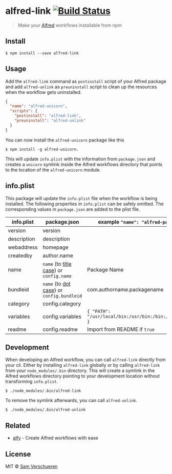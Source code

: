 # alfred-link [![Build Status](https://travis-ci.org/SamVerschueren/alfred-link.svg?branch=master)](https://travis-ci.org/SamVerschueren/alfred-link)

> Make your [Alfred](http://alfredapp.com) workflows installable from npm


## Install

```
$ npm install --save alfred-link
```


## Usage

Add the `alfred-link` command as `postinstall` script of your Alfred package and add `alfred-unlink` as `preuninstall` script to clean up the resources when the workflow gets uninstalled.

```json
{
  "name": "alfred-unicorn",
  "scripts": {
    "postinstall": "alfred-link",
    "preuninstall": "alfred-unlink"
  }
}
```

You can now install the `alfred-unicorn` package like this

```
$ npm install -g alfred-unicorn.
```

This will update `info.plist` with the information from `package.json` and creates a `unicorn` symlink inside the Alfred workflows directory that points to the location of the `alfred-unicorn` module.


## info.plist

This package will update the `info.plist` file when the workflow is being installed. The following properties in `info.plist` can be safely omitted. The corresponding values in `package.json` are added to the plist file.

| info.plist  | package.json                                | example `"name": "alfred-package-name"`                      |
|-------------|---------------------------------------------|--------------------------------------------------------------|
| version     | version                                     |                                                              |
| description | description                                 |                                                              |
| webaddress  | homepage                                    |                                                              |
| createdby   | author.name                                 |                                                              |
| name        | `name` (to [title case]) or `config.name`   | Package Name                                                 |
| bundleid    | `name` (to [dot case]) or `config.bundleid` | com.authorname.packagename                                   |
| category    | config.category                             |                                                              |
| variables   | config.variables                            | `{ "PATH": "/usr/local/bin:/usr/bin:/bin:/usr/sbin:/sbin" }` |
| readme      | config.readme                               | Import from README if `true`                                 |

[title case]: https://github.com/blakeembrey/change-case#titlecase
[dot case]:   https://github.com/blakeembrey/change-case#dotcase


## Development

When developing an Alfred workflow, you can call `alfred-link` directly from your cli. Either by installing `alfred-link` globally or by calling `alfred-link` from your `node_modules/.bin` directory. This will create a symlink in the Alfred workflows directory pointing to your development location without transforming `info.plist`.

```
$ ./node_modules/.bin/alfred-link
```

To remove the symlink afterwards, you can call `alfred-unlink`.

```
$ ./node_modules/.bin/alfred-unlink
```


## Related

- [alfy](https://github.com/sindresorhus/alfy) - Create Alfred workflows with ease


## License

MIT © [Sam Verschueren](https://github.com/SamVerschueren)
